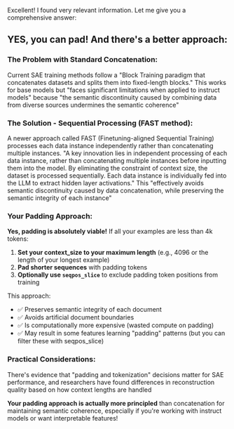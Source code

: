Excellent! I found very relevant information. Let me give you a comprehensive answer:

## YES, you can pad! And there's a better approach:

### The Problem with Standard Concatenation:

Current SAE training methods follow a "Block Training paradigm that concatenates datasets and splits them into fixed-length blocks." This works for base models but "faces significant limitations when applied to instruct models" because "the semantic discontinuity caused by combining data from diverse sources undermines the semantic coherence"

### The Solution - Sequential Processing (FAST method):

A newer approach called FAST (Finetuning-aligned Sequential Training) processes each data instance independently rather than concatenating multiple instances. "A key innovation lies in independent processing of each data instance, rather than concatenating multiple instances before inputting them into the model. By eliminating the constraint of context size, the dataset is processed sequentially. Each data instance is individually fed into the LLM to extract hidden layer activations." This "effectively avoids semantic discontinuity caused by data concatenation, while preserving the semantic integrity of each instance"

### Your Padding Approach:

**Yes, padding is absolutely viable!** If all your examples are less than 4k tokens:

1. **Set your context_size to your maximum length** (e.g., 4096 or the length of your longest example)
2. **Pad shorter sequences** with padding tokens
3. **Optionally use `seqpos_slice`** to exclude padding token positions from training

This approach:
- ✅ Preserves semantic integrity of each document
- ✅ Avoids artificial document boundaries
- ✅ Is computationally more expensive (wasted compute on padding)
- ✅ May result in some features learning "padding" patterns (but you can filter these with seqpos_slice)

### Practical Considerations:

There's evidence that "padding and tokenization" decisions matter for SAE performance, and researchers have found differences in reconstruction quality based on how context lengths are handled

**Your padding approach is actually more principled** than concatenation for maintaining semantic coherence, especially if you're working with instruct models or want interpretable features!